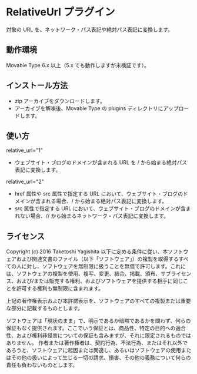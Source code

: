 # RelativeUrl プラグイン
対象の URL を、ネットワーク・パス表記や絶対パス表記に変換します。

## 動作環境
Movable Type 6.x 以上（5.x でも動作しますが未検証です）。

## インストール方法
+ zip アーカイブをダウンロードします。
+ アーカイブを解凍後、Movable Type の plugins ディレクトリにアップロードします。

## 使い方
relative_url="1"
- ウェブサイト・ブログのドメインが含まれる URL を / から始まる絶対パス表記に変換します。

relative_url="2"
- href 属性や src 属性で指定する URL において、ウェブサイト・ブログのドメインが含まれる場合、/ から始まる絶対パス表記に変換します。
- src 属性で指定する URL において、ウェブサイト・ブログのドメインが含まれない場合、// から始まるネットワーク・パス表記に変換します。

## ライセンス
Copyright (c) 2016 Taketoshi Yagishita
以下に定める条件に従い、本ソフトウェアおよび関連文書のファイル（以下「ソフトウェア」）の複製を取得するすべての人に対し、ソフトウェアを無制限に扱うことを無償で許可します。これには、ソフトウェアの複製を使用、複写、変更、結合、掲載、頒布、サブライセンス、および/または販売する権利、およびソフトウェアを提供する相手に同じことを許可する権利も無制限に含まれます。

上記の著作権表示および本許諾表示を、ソフトウェアのすべての複製または重要な部分に記載するものとします。

ソフトウェアは「現状のまま」で、明示であるか暗黙であるかを問わず、何らの保証もなく提供されます。ここでいう保証とは、商品性、特定の目的への適合性、および権利非侵害についての保証も含みますが、それに限定されるものではありません。 作者または著作権者は、契約行為、不法行為、またはそれ以外であろうと、ソフトウェアに起因または関連し、あるいはソフトウェアの使用またはその他の扱いによって生じる一切の請求、損害、その他の義務について何らの責任も負わないものとします。
